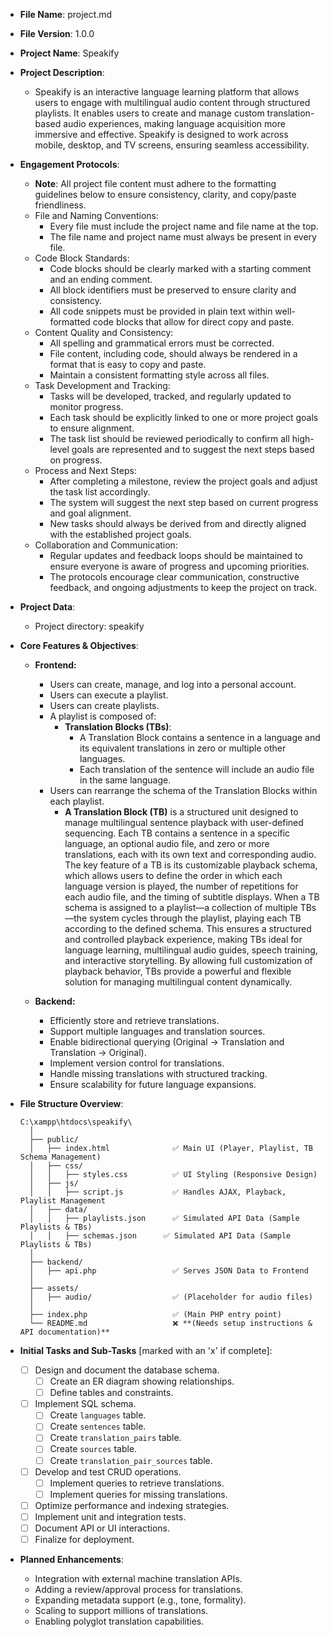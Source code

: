 - **File Name**: project.md
- **File Version**: 1.0.0

- **Project Name**: Speakify

- **Project Description**:
    - Speakify is an interactive language learning platform that allows users to engage with multilingual audio content through structured playlists. It enables users to create and manage custom translation-based audio experiences, making language acquisition more immersive and effective. Speakify is designed to work across mobile, desktop, and TV screens, ensuring seamless accessibility.

- **Engagement Protocols**:
    - **Note**: All project file content must adhere to the formatting guidelines below to ensure consistency, clarity, and copy/paste friendliness.
    - File and Naming Conventions:
        - Every file must include the project name and file name at the top.
        - The file name and project name must always be present in every file.
    - Code Block Standards:
        - Code blocks should be clearly marked with a starting comment and an ending comment.
        - All block identifiers must be preserved to ensure clarity and consistency.
        - All code snippets must be provided in plain text within well-formatted code blocks that allow for direct copy and paste.
    - Content Quality and Consistency:
        - All spelling and grammatical errors must be corrected.
        - File content, including code, should always be rendered in a format that is easy to copy and paste.
        - Maintain a consistent formatting style across all files.
    - Task Development and Tracking:
        - Tasks will be developed, tracked, and regularly updated to monitor progress.
        - Each task should be explicitly linked to one or more project goals to ensure alignment.
        - The task list should be reviewed periodically to confirm all high-level goals are represented and to suggest the next steps based on progress.
    - Process and Next Steps:
        - After completing a milestone, review the project goals and adjust the task list accordingly.
        - The system will suggest the next step based on current progress and goal alignment.
        - New tasks should always be derived from and directly aligned with the established project goals.
    - Collaboration and Communication:
        - Regular updates and feedback loops should be maintained to ensure everyone is aware of progress and upcoming priorities.
        - The protocols encourage clear communication, constructive feedback, and ongoing adjustments to keep the project on track.

- **Project Data**:
    - Project directory: speakify

- **Core Features & Objectives**:
    - **Frontend:**
      - Users can create, manage, and log into a personal account.
      - Users can execute a playlist.
      - Users can create playlists.
      - A playlist is composed of:
        - **Translation Blocks (TBs)**:
          - A Translation Block contains a sentence in a language and its equivalent translations in zero or multiple other languages.
          - Each translation of the sentence will include an audio file in the same language.
      - Users can rearrange the schema of the Translation Blocks within each playlist.
        - **A Translation Block (TB)** is a structured unit designed to manage multilingual sentence playback with user-defined sequencing. Each TB contains a sentence in a specific language, an optional audio file, and zero or more translations, each with its own text and corresponding audio. The key feature of a TB is its customizable playback schema, which allows users to define the order in which each language version is played, the number of repetitions for each audio file, and the timing of subtitle displays. When a TB schema is assigned to a playlist—a collection of multiple TBs—the system cycles through the playlist, playing each TB according to the defined schema. This ensures a structured and controlled playback experience, making TBs ideal for language learning, multilingual audio guides, speech training, and interactive storytelling. By allowing full customization of playback behavior, TBs provide a powerful and flexible solution for managing multilingual content dynamically.

    - **Backend:**
      - Efficiently store and retrieve translations.
      - Support multiple languages and translation sources.
      - Enable bidirectional querying (Original → Translation and Translation → Original).
      - Implement version control for translations.
      - Handle missing translations with structured tracking.
      - Ensure scalability for future language expansions.

- **File Structure Overview**:
    ```
    C:\xampp\htdocs\speakify\
      │
      ├── public/
      │   ├── index.html              ✅ Main UI (Player, Playlist, TB Schema Management)
      │   ├── css/
      │   │   ├── styles.css          ✅ UI Styling (Responsive Design)
      │   ├── js/
      │   │   ├── script.js           ✅ Handles AJAX, Playback, Playlist Management
      │   ├── data/
      │   │   ├── playlists.json      ✅ Simulated API Data (Sample Playlists & TBs)
      │   │   ├── schemas.json      ✅ Simulated API Data (Sample Playlists & TBs)
      │
      ├── backend/
      │   ├── api.php                 ✅ Serves JSON Data to Frontend
      │
      ├── assets/
      │   ├── audio/                  ✅ (Placeholder for audio files)
      │
      ├── index.php                   ✅ (Main PHP entry point)
      └── README.md                   ❌ **(Needs setup instructions & API documentation)**
    ```

- **Initial Tasks and Sub-Tasks** [marked with an 'x' if complete]:
    - [ ] Design and document the database schema.
        - [ ] Create an ER diagram showing relationships.
        - [ ] Define tables and constraints.
    - [ ] Implement SQL schema.
        - [ ] Create `languages` table.
        - [ ] Create `sentences` table.
        - [ ] Create `translation_pairs` table.
        - [ ] Create `sources` table.
        - [ ] Create `translation_pair_sources` table.
    - [ ] Develop and test CRUD operations.
        - [ ] Implement queries to retrieve translations.
        - [ ] Implement queries for missing translations.
    - [ ] Optimize performance and indexing strategies.
    - [ ] Implement unit and integration tests.
    - [ ] Document API or UI interactions.
    - [ ] Finalize for deployment.

- **Planned Enhancements**:
    - Integration with external machine translation APIs.
    - Adding a review/approval process for translations.
    - Expanding metadata support (e.g., tone, formality).
    - Scaling to support millions of translations.
    - Enabling polyglot translation capabilities.